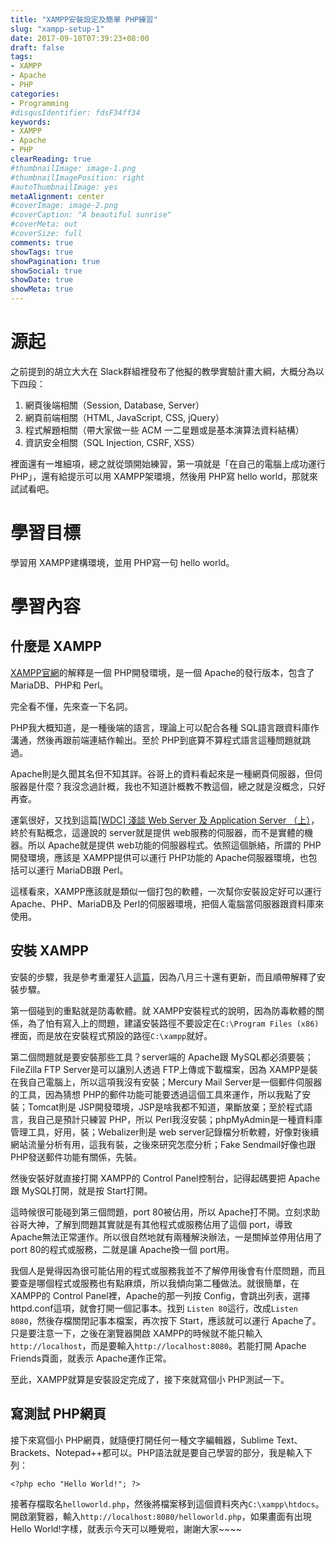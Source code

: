 ```yaml
---
title: "XAMPP安裝設定及簡單 PHP練習"
slug: "xampp-setup-1"
date: 2017-09-10T07:39:23+08:00
draft: false
tags:
- XAMPP
- Apache
- PHP
categories:
- Programming
#disqusIdentifier: fdsF34ff34
keywords:
- XAMPP
- Apache
- PHP
clearReading: true
#thumbnailImage: image-1.png
#thumbnailImagePosition: right
#autoThumbnailImage: yes
metaAlignment: center
#coverImage: image-2.png
#coverCaption: "A beautiful sunrise"
#coverMeta: out
#coverSize: full
comments: true
showTags: true
showPagination: true
showSocial: true
showDate: true
showMeta: true
---
```

<!-- toc -->
# 源起
之前提到的胡立大大在 Slack群組裡發布了他擬的教學實驗計畫大綱，大概分為以下四段：  

1. 網頁後端相關（Session, Database, Server）  
2. 網頁前端相關（HTML, JavaScript, CSS, jQuery）  
3. 程式解題相關（帶大家做一些 ACM 一二星題或是基本演算法資料結構）  
4. 資訊安全相關（SQL Injection, CSRF, XSS）  

裡面還有一堆細項，總之就從頭開始練習，第一項就是「在自己的電腦上成功運行 PHP」，還有給提示可以用 XAMPP架環境，然後用 PHP寫 hello world，那就來試試看吧。
# 學習目標
學習用 XAMPP建構環境，並用 PHP寫一句 hello world。
# 學習內容

## 什麼是 XAMPP
[XAMPP官網](https://www.apachefriends.org/zh_tw/index.html)的解釋是一個 PHP開發環境，是一個 Apache的發行版本，包含了 MariaDB、PHP和 Perl。  

完全看不懂，先來查一下名詞。  

PHP我大概知道，是一種後端的語言，理論上可以配合各種 SQL語言跟資料庫作溝通，然後再跟前端連結作輸出。至於 PHP到底算不算程式語言這種問題就跳過。  

Apache則是久聞其名但不知其詳。谷哥上的資料看起來是一種網頁伺服器，但伺服器是什麼？我沒念過計概，我也不知道計概教不教這個，總之就是沒概念，只好再查。  

運氣很好，又找到這篇[[WDC] 淺談 Web Server 及 Application Server （上）](http://blog.ericsk.org/archives/662)，終於有點概念，這邊說的 server就是提供 web服務的伺服器，而不是實體的機器。所以 Apache就是提供 web功能的伺服器程式。依照這個脈絡，所謂的 PHP開發環境，應該是 XAMPP提供可以運行 PHP功能的 Apache伺服器環境，也包括可以運行 MariaDB跟 Perl。  

這樣看來，XAMPP應該就是類似一個打包的軟體，一次幫你安裝設定好可以運行 Apache、PHP、MariaDB及 Perl的伺服器環境，把個人電腦當伺服器跟資料庫來使用。
## 安裝 XAMPP
安裝的步驟，我是參考重灌狂人[這篇](https://briian.com/18718/)，因為八月三十還有更新，而且順帶解釋了安裝步驟。  
  
第一個碰到的重點就是防毒軟體。就 XAMPP安裝程式的說明，因為防毒軟體的關係，為了怕有寫入上的問題，建議安裝路徑不要設定在`C:\Program Files (x86)`裡面，而是放在安裝程式預設的路徑`C:\xampp`就好。  
  
第二個問題就是要安裝那些工具？server端的 Apache跟 MySQL都必須要裝；FileZilla FTP Server是可以讓別人透過 FTP上傳或下載檔案，因為 XAMPP是裝在我自己電腦上，所以這項我沒有安裝；Mercury Mail Server是一個郵件伺服器的工具，因為猜想 PHP的郵件功能可能要透過這個工具來運作，所以我點了安裝；Tomcat則是 JSP開發環境，JSP是啥我都不知道，果斷放棄；至於程式語言，我自己是預計只練習 PHP，所以 Perl我沒安裝；phpMyAdmin是一種資料庫管理工具，好用，裝；Webalizer則是 web server記錄檔分析軟體，好像對後續網站流量分析有用，這我有裝，之後來研究怎麼分析；Fake Sendmail好像也跟 PHP發送郵件功能有關係，先裝。  
  
然後安裝好就直接打開 XAMPP的 Control Panel控制台，記得起碼要把 Apache跟 MySQL打開，就是按 Start打開。  
  
這時候很可能碰到第三個問題，port 80被佔用，所以 Apache打不開。立刻求助谷哥大神，了解到問題其實就是有其他程式或服務佔用了這個 port，導致 Apache無法正常運作。所以很自然地就有兩種解決辦法，一是關掉並停用佔用了 port 80的程式或服務，二就是讓 Apache換一個 port用。  
  
我個人是覺得因為很可能佔用的程式或服務我並不了解停用後會有什麼問題，而且要查是哪個程式或服務也有點麻煩，所以我傾向第二種做法。就很簡單，在 XAMPP的 Control Panel裡，Apache的那一列按 Config，會跳出列表，選擇 httpd.conf這項，就會打開一個記事本。找到 `Listen 80`這行，改成`Listen 8080`，然後存檔關閉記事本檔案，再次按下 Start，應該就可以運行 Apache了。只是要注意一下，之後在瀏覽器開啟 XAMPP的時候就不能只輸入`http://localhost`，而是要輸入`http://localhost:8080`。若能打開 Apache Friends頁面，就表示 Apache運作正常。  
  
至此，XAMPP就算是安裝設定完成了，接下來就寫個小 PHP測試一下。
## 寫測試 PHP網頁
接下來寫個小 PHP網頁，就隨便打開任何一種文字編輯器，Sublime Text、Brackets、Notepad++都可以。PHP語法就是要自己學習的部分，我是輸入下列：
    
    <?php echo "Hello World!"; ?>
  
接著存檔取名`helloworld.php`，然後將檔案移到這個資料夾內`C:\xampp\htdocs`。開啟瀏覽器，輸入`http://localhost:8080/helloworld.php`，如果畫面有出現Hello World!字樣，就表示今天可以睡覺啦，謝謝大家~~~~